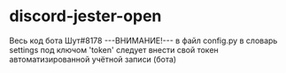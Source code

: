 # discord-jester-open
Весь код бота Шут#8178
---ВНИМАНИЕ!---
в файл config.py в словарь settings под ключом 'token' следует внести свой токен автоматизированной учётной записи (бота)
